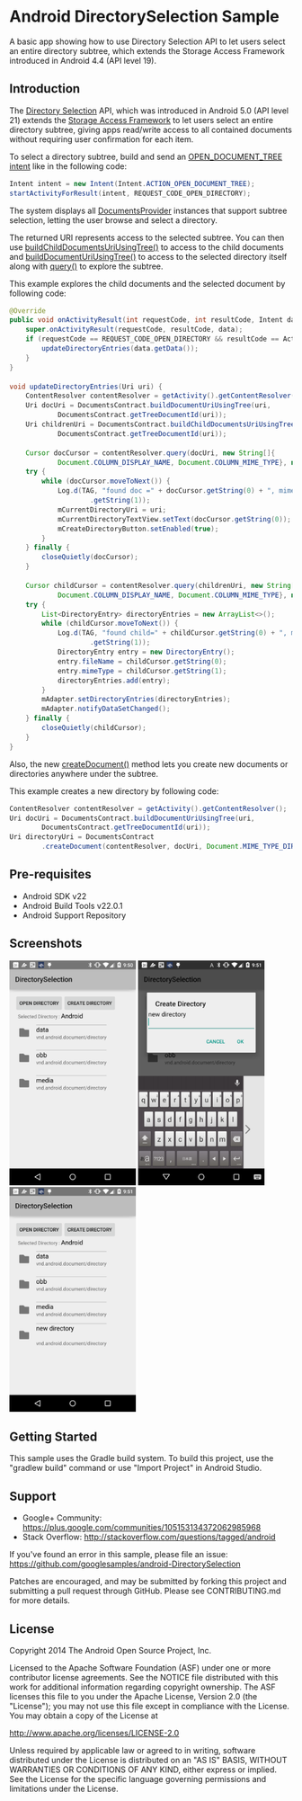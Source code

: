 Android DirectorySelection Sample
===================================

A basic app showing how to use Directory Selection API to let users
select an entire directory subtree, which extends the Storage Access Framework
introduced in Android 4.4 (API level 19).

Introduction
------------

The [Directory Selection][1] API, which was introduced in Android 5.0 (API level 21)
extends the [Storage Access Framework][2] to let users select an entire directory subtree,
giving apps read/write access to all contained documents without requiring user
confirmation for each item.

To select a directory subtree, build and send an [OPEN_DOCUMENT_TREE intent][3] like in the
following code:

```java
Intent intent = new Intent(Intent.ACTION_OPEN_DOCUMENT_TREE);
startActivityForResult(intent, REQUEST_CODE_OPEN_DIRECTORY);
```

The system displays all [DocumentsProvider][4] instances that support subtree selection,
 letting the user browse and select a directory.

The returned URI represents access to the selected subtree. You can then use
[buildChildDocumentsUriUsingTree()][5] to access to the child documents and
[buildDocumentUriUsingTree()][6] to access to the selected directory itself along with [query()][7]
to explore the subtree.

This example explores the child documents and the selected document by following code:

```java
@Override
public void onActivityResult(int requestCode, int resultCode, Intent data) {
    super.onActivityResult(requestCode, resultCode, data);
    if (requestCode == REQUEST_CODE_OPEN_DIRECTORY && resultCode == Activity.RESULT_OK) {
        updateDirectoryEntries(data.getData());
    }
}

void updateDirectoryEntries(Uri uri) {
    ContentResolver contentResolver = getActivity().getContentResolver();
    Uri docUri = DocumentsContract.buildDocumentUriUsingTree(uri,
            DocumentsContract.getTreeDocumentId(uri));
    Uri childrenUri = DocumentsContract.buildChildDocumentsUriUsingTree(uri,
            DocumentsContract.getTreeDocumentId(uri));

    Cursor docCursor = contentResolver.query(docUri, new String[]{
            Document.COLUMN_DISPLAY_NAME, Document.COLUMN_MIME_TYPE}, null, null, null);
    try {
        while (docCursor.moveToNext()) {
            Log.d(TAG, "found doc =" + docCursor.getString(0) + ", mime=" + docCursor
                    .getString(1));
            mCurrentDirectoryUri = uri;
            mCurrentDirectoryTextView.setText(docCursor.getString(0));
            mCreateDirectoryButton.setEnabled(true);
        }
    } finally {
        closeQuietly(docCursor);
    }

    Cursor childCursor = contentResolver.query(childrenUri, new String[]{
            Document.COLUMN_DISPLAY_NAME, Document.COLUMN_MIME_TYPE}, null, null, null);
    try {
        List<DirectoryEntry> directoryEntries = new ArrayList<>();
        while (childCursor.moveToNext()) {
            Log.d(TAG, "found child=" + childCursor.getString(0) + ", mime=" + childCursor
                    .getString(1));
            DirectoryEntry entry = new DirectoryEntry();
            entry.fileName = childCursor.getString(0);
            entry.mimeType = childCursor.getString(1);
            directoryEntries.add(entry);
        }
        mAdapter.setDirectoryEntries(directoryEntries);
        mAdapter.notifyDataSetChanged();
    } finally {
        closeQuietly(childCursor);
    }
}
```

Also, the new [createDocument()][8] method lets you create new documents or directories
anywhere under the subtree.

This example creates a new directory by following code:

```java
ContentResolver contentResolver = getActivity().getContentResolver();
Uri docUri = DocumentsContract.buildDocumentUriUsingTree(uri,
        DocumentsContract.getTreeDocumentId(uri));
Uri directoryUri = DocumentsContract
        .createDocument(contentResolver, docUri, Document.MIME_TYPE_DIR, directoryName);
```

[1]: https://developer.android.com/about/versions/android-5.0.html#Storage
[2]: https://developer.android.com/guide/topics/providers/document-provider.html
[3]: https://developer.android.com/reference/android/content/Intent.html#ACTION_OPEN_DOCUMENT_TREE
[4]: https://developer.android.com/reference/android/provider/DocumentsProvider.html
[5]: https://developer.android.com/reference/android/provider/DocumentsContract.html#buildChildDocumentsUriUsingTree(android.net.Uri%2C%20java.lang.String)
[6]: https://developer.android.com/reference/android/provider/DocumentsContract.html#buildDocumentUriUsingTree(android.net.Uri%2C%20java.lang.String)
[7]: https://developer.android.com/reference/android/content/ContentResolver.html#query(android.net.Uri%2C%20java.lang.String%5B%5D%2C%20java.lang.String%2C%20java.lang.String%5B%5D%2C%20java.lang.String)
[8]: https://developer.android.com/reference/android/provider/DocumentsContract.html#createDocument(android.content.ContentResolver%2C%20android.net.Uri%2C%20java.lang.String%2C%20java.lang.String)

Pre-requisites
--------------

- Android SDK v22
- Android Build Tools v22.0.1
- Android Support Repository

Screenshots
-------------

<img src="screenshots/screenshot-1.png" height="400" alt="Screenshot"/> <img src="screenshots/screenshot-2.png" height="400" alt="Screenshot"/> <img src="screenshots/screenshot-3.png" height="400" alt="Screenshot"/> 

Getting Started
---------------

This sample uses the Gradle build system. To build this project, use the
"gradlew build" command or use "Import Project" in Android Studio.

Support
-------

- Google+ Community: https://plus.google.com/communities/105153134372062985968
- Stack Overflow: http://stackoverflow.com/questions/tagged/android

If you've found an error in this sample, please file an issue:
https://github.com/googlesamples/android-DirectorySelection

Patches are encouraged, and may be submitted by forking this project and
submitting a pull request through GitHub. Please see CONTRIBUTING.md for more details.

License
-------

Copyright 2014 The Android Open Source Project, Inc.

Licensed to the Apache Software Foundation (ASF) under one or more contributor
license agreements.  See the NOTICE file distributed with this work for
additional information regarding copyright ownership.  The ASF licenses this
file to you under the Apache License, Version 2.0 (the "License"); you may not
use this file except in compliance with the License.  You may obtain a copy of
the License at

http://www.apache.org/licenses/LICENSE-2.0

Unless required by applicable law or agreed to in writing, software
distributed under the License is distributed on an "AS IS" BASIS, WITHOUT
WARRANTIES OR CONDITIONS OF ANY KIND, either express or implied.  See the
License for the specific language governing permissions and limitations under
the License.
